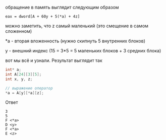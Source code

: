 обращение в память выглядит следующим образом
```
eax = dword[A + 60y + 5(*a) + 4z]
```

можно заметить, что z самый маленький (это смещение в самом сложенном)

*a - вторая вложенность (нужно скипнуть 5 внутренних блоков)

y - внешний индекс (15 = 3*5 = 5 маленьких блоков + 3 средних блока)

вот мы всё и узнали. Результат выглядит так
```C
int* a;
int A[24][3][5];
int x, y, z;

// выражение оператор
*a = А[y][*a][z];
```

Ответ
```
3
5
F <*a>
D <y>
F <*a>
E <z>
```